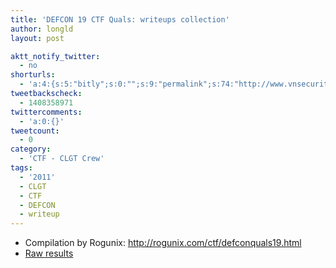 ```yaml
---
title: 'DEFCON 19 CTF Quals: writeups collection'
author: longld
layout: post

aktt_notify_twitter:
  - no
shorturls:
  - 'a:4:{s:5:"bitly";s:0:"";s:9:"permalink";s:74:"http://www.vnsecurity.net/2011/05/defcon-19-ctf-quals-writeups-collection/";s:7:"tinyurl";s:26:"http://tinyurl.com/3pybwdp";s:4:"isgd";s:19:"http://is.gd/JQCH8N";}'
tweetbackscheck:
  - 1408358971
twittercomments:
  - 'a:0:{}'
tweetcount:
  - 0
category:
  - 'CTF - CLGT Crew'
tags:
  - '2011'
  - CLGT
  - CTF
  - DEFCON
  - writeup
---
```

*   Compilation by Rogunix: <http://rogunix.com/ctf/defconquals19.html>
*   [Raw results][1]

 [1]: http://ddtek.biz/2011-quals-results.tar.lzma